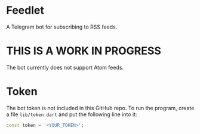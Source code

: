 # Feedlet

A Telegram bot for subscribing to RSS feeds.

# THIS IS A WORK IN PROGRESS

The bot currently does not support Atom feeds.

# Token

The bot token is not included in this GitHub repo. To run the program, create a
file `lib/token.dart` and put the following line into it:

```dart
const token = '<YOUR_TOKEN>';
```
